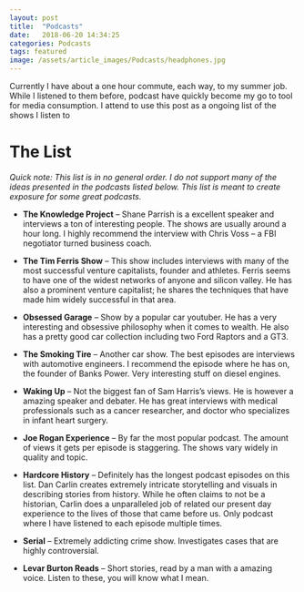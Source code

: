 ```yaml
---
layout: post
title:  "Podcasts"
date:   2018-06-20 14:34:25
categories: Podcasts 
tags: featured
image: /assets/article_images/Podcasts/headphones.jpg
---
```

Currently I have about a one hour commute, each way, to my summer job. While I listened to them before, podcast have quickly become my go to tool for media consumption. I attend to use this post as a ongoing list of the shows I listen to


# The List 
*Quick note: This list is in no general order. I do not support many of the ideas presented in the podcasts listed below. This list is meant to create exposure for some great podcasts.*

* **The Knowledge Project** – Shane Parrish is a excellent speaker and interviews a ton of interesting people. The shows are usually around a hour long. I highly recommend the interview with Chris Voss – a FBI negotiator turned business coach.

* **The Tim Ferris Show** – This show includes interviews with many of the most successful venture capitalists, founder and athletes. Ferris seems to have one of the widest networks of anyone and silicon valley. He has also a prominent venture capitalist; he shares the techniques that have made him widely successful in that area.

* **Obsessed Garage** – Show by a popular car youtuber. He has a very interesting and obsessive philosophy when it comes to wealth. He also has a pretty good car collection including two Ford Raptors and a GT3.

* **The Smoking Tire** – Another car show. The best episodes are interviews with automotive engineers. I recommend the episode where he has on, the founder of Banks Power. Very interesting stuff on diesel engines.

* **Waking Up** – Not the biggest fan of Sam Harris’s views. He is however a amazing speaker and debater. He has great interviews with medical professionals such as a cancer researcher, and doctor who specializes in infant heart surgery.

* **Joe Rogan Experience** – By far the most popular podcast. The amount of views it gets per episode is staggering. The shows vary widely in quality and topic.

* **Hardcore History** – Definitely has the longest podcast episodes on this list. Dan Carlin creates extremely intricate storytelling and visuals in describing stories from history. While he often claims to not be a historian, Carlin does a unparalleled job of related our present day experience to the lives of those that came before us. Only podcast where I have listened to each episode multiple times.

* **Serial** – Extremely addicting crime show. Investigates cases that are highly controversial.

* **Levar Burton Reads** – Short stories, read by a man with a amazing voice. Listen to these, you will know what I mean.
